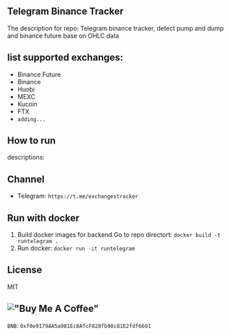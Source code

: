 ## Telegram Binance Tracker

The description for repo: Telegram binance tracker, detect pump and dump and binance future base on OHLC data

## list supported exchanges:
 - Binance Future
 - Binance
 - Huobi
 - MEXC
 - Kucoin
 - FTX
 - `adding...`

## How to run
descriptions:

## Channel
- Telegram: `https://t.me/exchangestracker`

## Run with docker
1. Build docker images for backend 
    Go to repo directort: `docker build -t runtelegram .`
2. Run docker: `docker run -it runtelegram`

## License
MIT

## !["Buy Me A Coffee"](https://www.buymeacoffee.com/assets/img/custom_images/orange_img.png)

```BNB```: `0xf0e9179AA5a981Ec8AfcF828fb98c81E2fdf6691`
